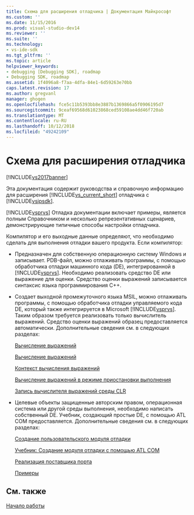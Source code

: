 ```yaml
---
title: Схема для расширения отладчика | Документация Майкрософт
ms.custom: ''
ms.date: 11/15/2016
ms.prod: visual-studio-dev14
ms.reviewer: ''
ms.suite: ''
ms.technology:
- vs-ide-sdk
ms.tgt_pltfrm: ''
ms.topic: article
helpviewer_keywords:
- debugging [Debugging SDK], roadmap
- Debugging SDK, roadmap
ms.assetid: 1f4096a8-f7aa-4dfa-84e1-6d59263e70bb
caps.latest.revision: 17
ms.author: gregvanl
manager: ghogen
ms.openlocfilehash: fce5c11b5393bb8e3887b1369866a5f0906195d7
ms.sourcegitcommit: 9ceaf69568d61023868ced59108ae4dd46f720ab
ms.translationtype: MT
ms.contentlocale: ru-RU
ms.lasthandoff: 10/12/2018
ms.locfileid: "49242109"
---
```

# <a name="roadmap-for-extending-the-debugger"></a>Схема для расширения отладчика
[!INCLUDE[vs2017banner](../../includes/vs2017banner.md)]

Эта документация содержит руководства и справочную информацию для расширения [!INCLUDE[vs_current_short](../../includes/vs-current-short-md.md)] отладчика с [!INCLUDE[vsipsdk](../../includes/vsipsdk-md.md)].  
  
 [!INCLUDE[vsprvs](../../includes/vsprvs-md.md)] Отладка документации включает примеры, является полным Справочником и несколько репрезентативных сценариев, демонстрирующие типичные способы настройки отладчика.  
  
 Компилятор и его выходные данные определяют, что необходимо сделать для выполнения отладки вашего продукта. Если компилятор:  
  
-   Предназначен для собственную операционную систему Windows и записывает. PDB-файл, можно отлаживать программы, с помощью обработчика отладки машинного кода (DE), интегрированной в [!INCLUDE[vsprvs](../../includes/vsprvs-md.md)]. Необходимо реализовать средство DE или выражение для оценки. Средство оценки выражений записывается синтаксис языка программирования C++.  
  
-   Создает выходной промежуточного языка MSIL, можно отлаживать программы, с помощью обработчика отладки управляемого кода DE, который также интегрируется в Microsoft [!INCLUDE[vsprvs](../../includes/vsprvs-md.md)]. Таким образом требуется реализовать только вычислитель выражений. Средство оценки выражений образец предоставляется автоматически. Дополнительные сведения см. в следующих разделах:  
  
     [Вычисление выражений](../../extensibility/debugger/expression-evaluation-visual-studio-debugging-sdk.md)  
  
     [Вычисление выражений](../../extensibility/debugger/evaluating-expressions.md)  
  
     [Контекст вычисления выражений](../../extensibility/debugger/expression-evaluation-context.md)  
  
     [Вычисление выражений в режиме приостановки выполнения](../../extensibility/debugger/expression-evaluation-in-break-mode.md)  
  
     [Запись вычислителя выражений среды CLR](../../extensibility/debugger/writing-a-common-language-runtime-expression-evaluator.md)  
  
-   Целевые объекты защищенные авторским правом, операционная система или другой среды выполнения, необходимо написать собственный DE. Учебник, создающий простые DE, с помощью ATL COM предоставляется. Дополнительные сведения см. в следующих разделах:  
  
     [Создание пользовательского модуля отладки](../../extensibility/debugger/creating-a-custom-debug-engine.md)  
  
     [Учебник: Создание модуля отладки с помощью ATL COM](http://msdn.microsoft.com/en-us/9097b71e-1fe7-48f7-bc00-009e25940c24)  
  
     [Реализация поставщика порта](../../extensibility/debugger/implementing-a-port-supplier.md)  
  
     [Примеры](../../extensibility/debugger/visual-studio-debugging-samples.md)  
  
## <a name="see-also"></a>См. также  
 [Начало работы](../../extensibility/debugger/getting-started-with-debugger-extensibility.md)

